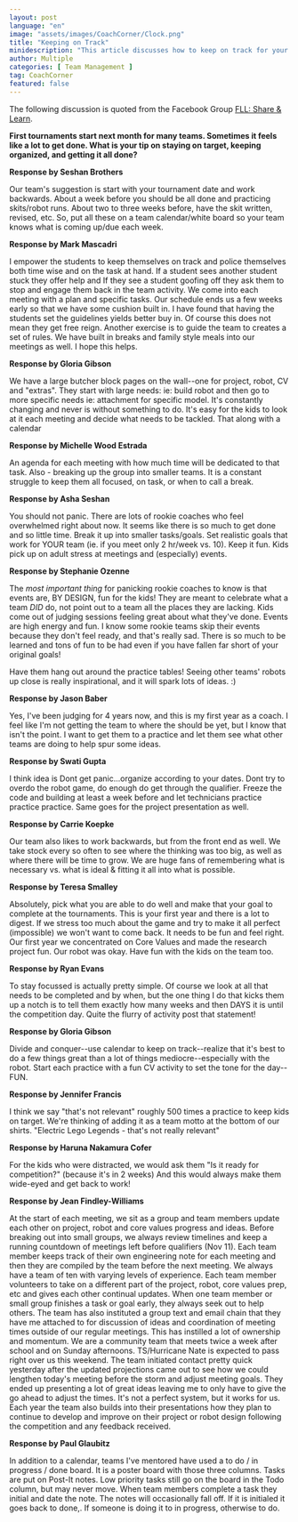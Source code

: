 ```yaml
---
layout: post
language: "en"
image: "assets/images/CoachCorner/Clock.png"
title: "Keeping on Track"
minidescription: "This article discusses how to keep on track for your first tournament"
author: Multiple
categories: [ Team Management ]
tag: CoachCorner
featured: false
---
```


The following discussion is quoted from the Facebook Group <a href="https://www.facebook.com/groups/FLLShareandLearn/">FLL: Share & Learn</a>.

**First tournaments start next month for many teams. Sometimes it feels like a lot to get done. What is your tip on staying on target, keeping organized, and getting it all done?**

**Response by Seshan Brothers**

Our team's suggestion is start with your tournament date and work backwards. About a week before you should be all done and practicing skits/robot runs. About two to three weeks before, have the skit written, revised, etc. So, put all these on a team calendar/white board so your team knows what is coming up/due each week.

**Response by Mark Mascadri**

I empower the students to keep themselves on track and police themselves both time wise and on the task at hand. If a student sees another student stuck they offer help and If they see a student goofing off they ask them to stop and engage them back in the team activity. We come into each meeting with a plan and specific tasks. Our schedule ends us a few weeks early so that we have some cushion built in. I have found that having the students set the guidelines yields better buy in. Of course this does not mean they get free reign. Another exercise is to guide the team to creates a set of rules. We have built in breaks and family style meals into our meetings as well. I hope this helps.

**Response by Gloria Gibson**

 We have a large butcher block pages on the wall--one for project, robot, CV and "extras". They start with large needs: ie: build robot and then go to more specific needs ie: attachment for specific model. It's constantly changing and never is without something to do. It's easy for the kids to look at it each meeting and decide what needs to be tackled. That along with a calendar

**Response by Michelle Wood Estrada**

 An agenda for each meeting with how much time will be dedicated to that task. Also - breaking up the group into smaller teams. It is a constant struggle to keep them all focused, on task, or when to call a break.

**Response by  Asha Seshan**

 You should not panic. There are lots of rookie coaches who feel overwhelmed right about now. It seems like there is so much to get done and so little time. Break it up into smaller tasks/goals. Set realistic goals that work for YOUR team (ie. if you meet only 2 hr/week vs. 10). Keep it fun. Kids pick up on adult stress at meetings and (especially) events.

**Response by Stephanie Ozenne**

 The *most important thing* for panicking rookie coaches to know is that events are, BY DESIGN, fun for the kids! They are meant to celebrate what a team *DID* do, not point out to a team all the places they are lacking. Kids come out of judging sessions feeling great about what they've done. Events are high energy and fun. I know some rookie teams skip their events because they don't feel ready, and that's really sad. There is so much to be learned and tons of fun to be had even if you have fallen far short of your original goals!

Have them hang out around the practice tables! Seeing other teams' robots up close is really inspirational, and it will spark lots of ideas. :)

**Response by Jason Baber**

 Yes, I've been judging for 4 years now, and this is my first year as a coach. I feel like I'm not getting the team to where the should be yet, but I know that isn't the point. I want to get them to a practice and let them see what other teams are doing to help spur some ideas.

 **Response by Swati Gupta**

I think idea is Dont get panic...organize according to your dates. Dont try to overdo the robot game, do enough do get through the qualifier. Freeze the code and building at least a week before and let technicians practice practice practice. Same goes for the project presentation as well.

**Response by Carrie Koepke**

Our team also likes to work backwards, but from the front end as well. We take stock every so often to see where the thinking was too big, as well as where there will be time to grow. We are huge fans of remembering what is necessary vs. what is ideal & fitting it all into what is possible.

**Response by Teresa Smalley**

Absolutely, pick what you are able to do well and make that your goal to complete at the tournaments. This is your first year and there is a lot to digest. If we stress too much about the game and try to make it all perfect (impossible) we won't want to come back. It needs to be fun and feel right. Our first year we concentrated on Core Values and made the research project fun. Our robot was okay. Have fun with the kids on the team too.

**Response by Ryan Evans**

 To stay focussed is actually pretty simple. Of course we look at all that needs to be completed and by when, but the one thing I do that kicks them up a notch is to tell them exactly how many weeks and then DAYS it is until the competition day. Quite the flurry of activity post that statement!

**Response by Gloria Gibson**

 Divide and conquer--use calendar to keep on track--realize that it's best to do a few things great than a lot of things mediocre--especially with the robot. Start each practice with a fun CV activity to set the tone for the day--FUN.

**Response by Jennifer Francis**

 I think we say "that's not relevant" roughly 500 times a practice to keep kids on target. We're thinking of adding it as a team motto at the bottom of our shirts. "Electric Lego Legends - that's not really relevant"

**Response by Haruna Nakamura Cofer**

 For the kids who were distracted, we would ask them "Is it ready for competition?" (because it's in 2 weeks) And this would always make them wide-eyed and get back to work!

**Response by Jean Findley-Williams**

 At the start of each meeting, we sit as a group and team members update each other on project, robot and core values progress and ideas. Before breaking out into small groups, we always review timelines and keep a running countdown of meetings left before qualifiers (Nov 11). Each team member keeps track of their own engineering note for each meeting and then they are compiled by the team before the next meeting. We always have a team of ten with varying levels of experience. Each team member volunteers to take on a different part of the project, robot, core values prep, etc and gives each other continual updates. When one team member or small group finishes a task or goal early, they always seek out to help others. The team has also instituted a group text and email chain that they have me attached to for discussion of ideas and coordination of meeting times outside of our regular meetings. This has instilled a lot of ownership and momentum. We are a community team that meets twice a week after school and on Sunday afternoons. TS/Hurricane Nate is expected to pass right over us this weekend. The team initiated contact pretty quick yesterday after the updated projections came out to see how we could lengthen today's meeting before the storm and adjust meeting goals. They ended up presenting a lot of great ideas leaving me to only have to give the go ahead to adjust the times. It's not a perfect system, but it works for us. Each year the team also builds into their presentations how they plan to continue to develop and improve on their project or robot design following the competition and any feedback received.

**Response by Paul Glaubitz**

 In addition to a calendar, teams I've mentored have used a to do / in progress / done board. It is a poster board with those three columns. Tasks are put on Post-It notes. Low priority tasks still go on the board in the Todo column, but may never move. When team members complete a task they initial and date the note.
The notes will occasionally fall off. If it is initialed it goes back to done,. If someone is doing it to in progress, otherwise to do.
